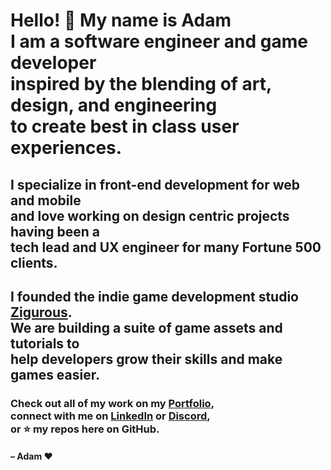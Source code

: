<h1>
  Hello! 👋 My name is Adam<br>
  I am a software engineer and game developer<br>
  inspired by the blending of art, design, and engineering<br>
  to create best in class user experiences.
</h1>

<h2>
  I specialize in front-end development for web and mobile<br>
  and love working on design centric projects having been a<br>
  tech lead and UX engineer for many Fortune 500 clients.
</h2>

<h2>
  I founded the indie game development studio <a href="https://zigurous.com/">Zigurous</a>.<br>
  We are building a suite of game assets and tutorials to<br>
  help developers grow their skills and make games easier.
</h2>

<h3>
  Check out all of my work on my <a href="https://adamgraham.github.io">Portfolio</a>, <br>
  connect with me on <a href="https://www.linkedin.com/in/adamzigurous/">LinkedIn</a> or <a href="https://discord.gg/DdYyWVb">Discord</a>, <br>
  or ⭐ my repos here on GitHub.
</h3>

<h4>
– Adam ❤️
</h4>

